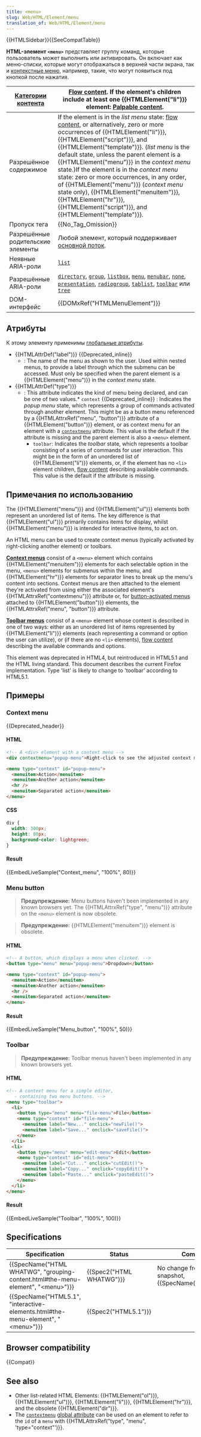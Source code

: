 ```yaml
---
title: <menu>
slug: Web/HTML/Element/menu
translation_of: Web/HTML/Element/menu
---
```


{{HTMLSidebar}}{{SeeCompatTable}}

**HTML-элемент `<menu>`** представляет группу команд, которые пользователь может выполнить или активировать. Он включает как меню-списки, которые могут отображаться в верхней части экрана, так и [контекстные меню](/ru/docs/Web/HTML/Element/menu#Context_menu), например, такие, что могут появиться под кнопкой после нажатия.

| [Категории контента](/ru/docs/Web/HTML/Content_categories) | [Flow content](/ru/docs/Web/HTML/Content_categories#Flow_content). If the element's children include at least one {{HTMLElement("li")}} element: [Palpable content](/ru/docs/Web/Guide/HTML/Content_categories#Palpable_content).                                                                                                                                                                                                                                                                                                                                                                                                                                                                                                                                                                                                                                                                                                                                         |
| ---------------------------------------------------------- | ------------------------------------------------------------------------------------------------------------------------------------------------------------------------------------------------------------------------------------------------------------------------------------------------------------------------------------------------------------------------------------------------------------------------------------------------------------------------------------------------------------------------------------------------------------------------------------------------------------------------------------------------------------------------------------------------------------------------------------------------------------------------------------------------------------------------------------------------------------------------------------------------------------------------------------------------------------------------- |
| Разрешённое содержимое                                     | If the element is in the _list menu_ state: [flow content](/ru/docs/Web/HTML/Content_categories#Flow_content), or alternatively, zero or more occurrences of {{HTMLElement("li")}}, {{HTMLElement("script")}}, and {{HTMLElement("template")}}. (_list menu_ is the default state, unless the parent element is a {{HTMLElement("menu")}} in the _context menu_ state.)If the element is in the _context menu_ state: zero or more occurrences, in any order, of {{HTMLElement("menu")}} (_context menu_ state only), {{HTMLElement("menuitem")}}, {{HTMLElement("hr")}}, {{HTMLElement("script")}}, and {{HTMLElement("template")}}.                                                                                                                                                                                                                                                                                                                                     |
| Пропуск тега                                               | {{No_Tag_Omission}}                                                                                                                                                                                                                                                                                                                                                                                                                                                                                                                                                                                                                                                                                                                                                                                                                                                                                                                                                       |
| Разрешённые родительские элементы                          | Любой элемент, который поддерживает [основной поток](/ru/docs/Web/HTML/Content_categories#Flow_content).                                                                                                                                                                                                                                                                                                                                                                                                                                                                                                                                                                                                                                                                                                                                                                                                                                                                  |
| Неявные ARIA-роли                                         | [`list`](/en-US/docs/Web/Accessibility/ARIA/Roles/List_role)                                                                                                                                                                                                                                                                                                                                                                                                                                                                                                                                                                                                                                                                                                                                                                                                                                                                                                              |
| Разрешённые ARIA-роли                                      | <code><a href="/ru/docs/Web/Accessibility/ARIA/Roles/directory_role">directory</a></code>, <code><a href="/ru/docs/Web/Accessibility/ARIA/Roles/group_role">group</a></code>, [`listbox`](/en-US/docs/Web/Accessibility/ARIA/Roles/listbox_role), <code><a href="/ru/docs/Web/Accessibility/ARIA/Roles/menu_role">menu</a></code>, <code><a href="/ru/docs/Web/Accessibility/ARIA/Roles/menubar_role">menubar</a></code>, <code><a href="/ru/docs/Web/Accessibility/ARIA/Roles/none_role">none</a></code>, <code><a href="/ru/docs/Web/Accessibility/ARIA/Roles/presentation_role">presentation</a></code>, <code><a href="/ru/docs/Web/Accessibility/ARIA/Roles/radiogroup_role">radiogroup</a></code>, <code><a href="/ru/docs/Web/Accessibility/ARIA/Roles/tablist_role">tablist</a></code>, <code><a href="/ru/docs/Web/Accessibility/ARIA/Roles/toolbar_role">toolbar</a></code> или <code><a href="/ru/docs/Web/Accessibility/ARIA/Roles/tree_role">tree</a></code> |
| DOM-интерфейс                                              | {{DOMxRef("HTMLMenuElement")}}                                                                                                                                                                                                                                                                                                                                                                                                                                                                                                                                                                                                                                                                                                                                                                                                                                                                                                                                            |

## Атрибуты

К этому элементу применимы [глобальные атрибуты](/ru/docs/Web/HTML/Global_attributes).

- {{HTMLAttrDef("label")}} {{Deprecated_inline}}
  - : The name of the menu as shown to the user. Used within nested menus, to provide a label through which the submenu can be accessed. Must only be specified when the parent element is a {{HTMLElement("menu")}} in the _context menu_ state.
- {{HTMLAttrDef("type")}}
  - : This attribute indicates the kind of menu being declared, and can be one of two values.\* `context` {{Deprecated_inline}} : Indicates the _popup menu_ state, which represents a group of commands activated through another element. This might be as a button menu referenced by a {{HTMLAttrxRef("menu", "button")}} attribute of a {{HTMLElement("button")}} element, or as context menu for an element with a [`contextmenu`](/ru/docs/HTML/Global_attributes#attr-contextmenu) attribute. This value is the default if the attribute is missing and the parent element is also a `<menu>` element.
    - `toolbar`: Indicates the _toolbar_ state, which represents a toolbar consisting of a series of commands for user interaction. This might be in the form of an unordered list of {{HTMLElement("li")}} elements, or, if the element has no `<li>` element children, [flow content](/ru/docs/Web/HTML/Content_categories#Flow_content) describing available commands. This value is the default if the attribute is missing.

## Примечания по использованию

The {{HTMLElement("menu")}} and {{HTMLElement("ul")}} elements both represent an unordered list of items. The key difference is that {{HTMLElement("ul")}} primarily contains items for display, whilst {{HTMLElement("menu")}} is intended for interactive items, to act on.

An HTML menu can be used to create context menus (typically activated by right-clicking another element) or toolbars.

**[Context menus](#context_menu)** consist of a `<menu>` element which contains {{HTMLElement("menuitem")}} elements for each selectable option in the menu, `<menu>` elements for submenus within the menu, and {{HTMLElement("hr")}} elements for separator lines to break up the menu's content into sections. Context menus are then attached to the element they're activated from using either the associated element's {{HTMLAttrxRef("contextmenu")}} attribute or, for [button-activated menus](#button_menu) attached to {{HTMLElement("button")}} elements, the {{HTMLAttrxRef("menu", "button")}} attribute.

**[Toolbar menus](#toolbar)** consist of a `<menu>` element whose content is described in one of two ways: either as an unordered list of items represented by {{HTMLElement("li")}} elements (each representing a command or option the user can utilize), or (if there are no `<li>` elements), [flow content](/ru/docs/Web/HTML/Content_categories#Flow_content) describing the available commands and options.

This element was deprecated in HTML4, but reintroduced in HTML5.1 and the HTML living standard. This document describes the current Firefox implementation. Type 'list' is likely to change to 'toolbar' according to HTML5.1.

## Примеры

### Context menu

{{Deprecated_header}}

#### HTML

```html
<!-- A <div> element with a context menu -->
<div contextmenu="popup-menu">Right-click to see the adjusted context menu</div>

<menu type="context" id="popup-menu">
  <menuitem>Action</menuitem>
  <menuitem>Another action</menuitem>
  <hr />
  <menuitem>Separated action</menuitem>
</menu>
```

#### CSS

```css
div {
  width: 300px;
  height: 80px;
  background-color: lightgreen;
}
```

#### Result

{{EmbedLiveSample("Context_menu", "100%", 80)}}

### Menu button

> **Предупреждение:** Menu buttons haven't been implemented in any known browsers yet. The {{HTMLAttrxRef("type", "menu")}} attribute on the `<menu>` element is now obsolete.

> **Предупреждение:** {{HTMLElement("menuitem")}} element is obsolete.

#### HTML

```html
<!-- A button, which displays a menu when clicked. -->
<button type="menu" menu="popup-menu">Dropdown</button>

<menu type="context" id="popup-menu">
  <menuitem>Action</menuitem>
  <menuitem>Another action</menuitem>
  <hr />
  <menuitem>Separated action</menuitem>
</menu>
```

#### Result

{{EmbedLiveSample("Menu_button", "100%", 50)}}

### Toolbar

> **Предупреждение:** Toolbar menus haven't been implemented in any known browsers yet.

#### HTML

```html
<!-- A context menu for a simple editor,
   - containing two menu buttons. -->
<menu type="toolbar">
  <li>
    <button type="menu" menu="file-menu">File</button>
    <menu type="context" id="file-menu">
      <menuitem label="New..." onclick="newFile()">
      <menuitem label="Save..." onclick="saveFile()">
    </menu>
  </li>
  <li>
    <button type="menu" menu="edit-menu">Edit</button>
    <menu type="context" id="edit-menu">
      <menuitem label="Cut..." onclick="cutEdit()">
      <menuitem label="Copy..." onclick="copyEdit()">
      <menuitem label="Paste..." onclick="pasteEdit()">
    </menu>
  </li>
</menu>
```

#### Result

{{EmbedLiveSample("Toolbar", "100%", 100)}}

## Specifications

| Specification                                                                         | Status                   | Comment                                                 |
| ------------------------------------------------------------------------------------- | ------------------------ | ------------------------------------------------------- |
| {{SpecName("HTML WHATWG", "grouping-content.html#the-menu-element", "&lt;menu&gt;")}} | {{Spec2("HTML WHATWG")}} | No change from latest snapshot, {{SpecName("HTML5.3")}} |
| {{SpecName("HTML5.1", "interactive-elements.html#the-menu-element", "&lt;menu&gt;")}} | {{Spec2("HTML5.1")}}     |                                                         |

## Browser compatibility

{{Compat}}

## See also

- Other list-related HTML Elements: {{HTMLElement("ol")}}, {{HTMLElement("ul")}}, {{HTMLElement("li")}}, {{HTMLElement("hr")}}, and the obsolete {{HTMLElement("dir")}}.
- The [`contextmenu`](/ru/docs/Web/HTML/Global_attributes#attr-contextmenu) [global attribute](/ru/docs/Web/HTML/Global_attributes) can be used on an element to refer to the `id` of a `menu` with {{HTMLAttrxRef("type", "menu", 'type="context"')}}.
